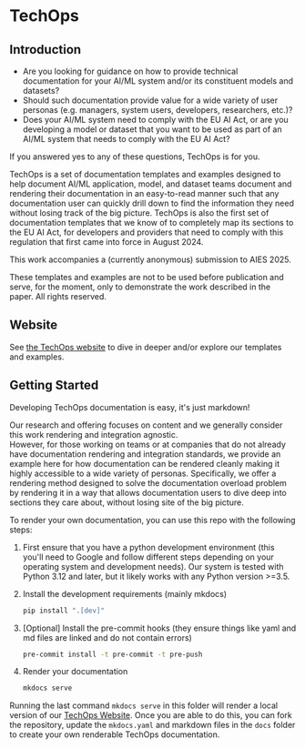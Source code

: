 # TechOps

## Introduction

* Are you looking for guidance on how to provide technical documentation for your AI/ML system 
  and/or its constituent models and datasets?  
* Should such documentation provide value for a wide variety of user personas 
  (e.g. managers, system users, developers, researchers, etc.)?
* Does your AI/ML system need to comply with the EU AI Act, or are you developing a model or dataset that
  you want to be used as part of an AI/ML system that needs to comply with the EU AI Act?

If you answered yes to any of these questions, TechOps is for you.  

TechOps is a set of documentation templates and examples designed to help document AI/ML application, model, and
dataset teams document and rendering their documentation in an easy-to-read manner such that any documentation 
user can quickly drill down to find the information they need without losing track of the big picture. 
TechOps is also the first set of documentation templates that we know of to completely map its sections to the 
EU AI Act, for developers and providers that need to comply with this regulation that first came into force in 
August 2024.

This work accompanies a (currently anonymous) submission to AIES 2025.

These templates and examples are not to be used before publication and serve, for the moment, 
only to demonstrate the work described in the paper. All rights reserved.

## Website

See [the TechOps website](https://aies-author-2025.github.io/techops/) to dive in deeper and/or explore our templates
and examples.

## Getting Started

Developing TechOps documentation is easy, it's just markdown!

Our research and offering focuses on content and we generally consider this work rendering and integration agnostic.  
However, for those working on teams or at companies that do not already have documentation rendering and integration standards,
we provide an example here for how documentation can be rendered cleanly making it highly accessible to a wide variety
of personas. Specifically, we offer a rendering method designed to solve the documentation overload problem 
by rendering it in a way that allows documentation users to dive deep into sections they care about, 
without losing site of the big picture. 

To render your own documentation, you can use this repo with the following steps:

1. First ensure that you have a python development environment (this you'll need to Google and follow different steps
   depending on your operating system and development needs).  Our system is tested with Python 3.12 and later, but it
   likely works with any Python version >=3.5. 
2. Install the development requirements (mainly mkdocs)

   ```bash
   pip install ".[dev]"
   ```

3. [Optional] Install the pre-commit hooks (they ensure things like yaml and md files are linked and do not 
   contain errors)

   ```bash
   pre-commit install -t pre-commit -t pre-push
   ```

4. Render your documentation

   ```bash
   mkdocs serve
   ```

Running the last command `mkdocs serve` in this folder will render a local version of our 
[TechOps Website](https://aies-author-2025.github.io/techops/).  Once you are able to do this, you can fork the 
repository, update the `mkdocs.yaml` and markdown files in the `docs` folder to create your own renderable 
TechOps documentation. 
